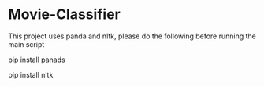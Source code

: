 # Movie-Classifier

This project uses panda and nltk, please do the following before running the main script

pip install panads

pip install nltk
